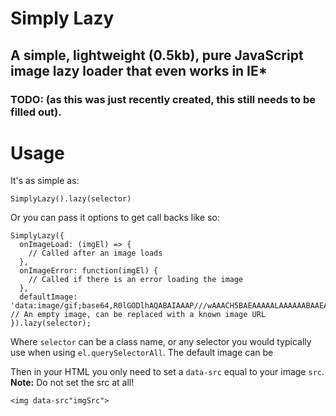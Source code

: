 # Simply Lazy

## A simple, lightweight (0.5kb), pure JavaScript image lazy loader that even works in IE\*

### TODO: (as this was just recently created, this still needs to be filled out).

# Usage

It's as simple as:

```
SimplyLazy().lazy(selector)
```

Or you can pass it options to get call backs like so:

```
SimplyLazy({
  onImageLoad: (imgEl) => {
    // Called after an image loads
  },
  onImageError: function(imgEl) {
    // Called if there is an error loading the image
  },
  defaultImage: 'data:image/gif;base64,R0lGODlhAQABAIAAAP///wAAACH5BAEAAAAALAAAAAABAAEAAAICRAEAOw==' // An empty image, can be replaced with a known image URL
}).lazy(selector);
```

Where `selector` can be a class name, or any selector you would typically use when using `el.querySelectorAll`. The default image can be

Then in your HTML you only need to set a `data-src` equal to your image `src`. **Note:** Do not set the src at all!

```
<img data-src"imgSrc">
```
